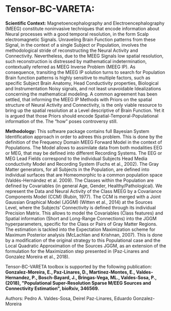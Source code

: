 # Tensor-BC-VARETA:

**Scientific Context:**
Magnetoencephalography and Electroencephalography (MEEG) constitute noninvasive techniques that encode information about Neural processes with a good temporal resolution, in the form Scalp electromagnetic Signals. Unraveling Brain Function patterns from these Signal, in the context of a single Subject or Population, involves the methodological stride of reconstructing the Neural Activity and Connectivity. Nevertheless, due to the MEEG Signals low spatial resolution, such reconstruction is distressed by mathematical indetermination, contextually referred as MEEG Inverse Problem (MEEG IP). As consequence, transiting the MEEG IP solution turns to search for Population Brain function patterns is highly sensitive to multiple factors, such as specific Subject Brain Anatomy, Head Conductivity properties, Biological and Instrumentation Noisy signals, and not least unavoidable Idealizations concerning the mathematical modeling. A common agreement has been settled, that informing the MEEG IP Methods with Priors on the spatial structure of Neural Activity and Connectivity, is the only viable resource to bring up the spatial resolution at a Level descriptive of Brain Function. Yet it is argued that those Priors should encode Spatial-Temporal-Populational information of the. The “how” poses controversy still. 

**Methodology:**
This software package contains full Bayesian System Identification approach in order to adrees this problem. This is done by the definition of the Frequency Domain MEEG Forward Model in the context of Populations. The Model allows to assimilate data from both modalities EEG or MEG, that may be defined into different Recording Systems. The EEG or MEG Lead Fields correspond to the individual Subjects Head Media conductivity Model and Recording System (Fuchs et al., 2002). The Gray Matter generators, for all Subjects in the Population, are defined into individual surfaces that are Homeomorphic to a common population space (Valdés-Hernández et al. 2009). The Classes within the Population are defined by Covariables (in general Age, Gender, Healthy/Pathological). We represent the Data and Neural Activity of the Class MEEG by a Covariance Components Model (CCM) (Rubin, 1977). The CCM is merged with a Joint Gaussian Graphical Model (JGGM) (Witten et al., 2014) at the Sources Level, where the Subjects’ Connectivity is defined through its individual Precision Matrix. This allows to model the Covariables (Class features) and Spatial information (Short and Long-Range Connections) into the JGGM hyperparameters, specific for the Class or Pairs of Gray Matter Regions. The estimation is tackled into the Expectation Maximization scheme for Maximum Posterior analysis (McLachlan and Krishnan, 2007). This is done by a modification of the original strategy to this Populational case and the Local Quadratic Approximation of the Sources JGGM, as an extension of the formulation for the Maximization step presented in (Paz-Linares and Gonzalez Moreira et al., 2018). 

Tensor-BC-VARETA toolbox is supported by the following publication: 
**Gonzalez-Moreira, E., Paz-Linares, D., Martinez-Montes, E., Valdes-Hernandez, P., Bosch-Bayard, J., Bringas-Vega, ML., Valdes-Sosa, P., (2018), "Populational Super-Resolution Sparse M/EEG Sources and Connectivity Estimation", bioRxiv, 346569.**

Authors:
Pedro A. Valdes-Sosa, 
Deirel Paz-Linares, 
Eduardo Gonzalez-Moreira
